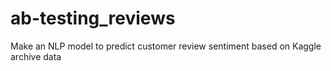 # ab-testing_reviews
 Make an NLP model to predict customer review sentiment based on Kaggle archive data
